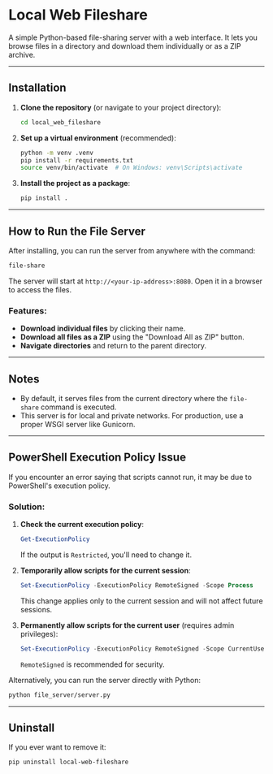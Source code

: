 # Local Web Fileshare

A simple Python-based file-sharing server with a web interface. It lets you browse files in a directory and download them individually or as a ZIP archive.

---

## Installation

1. **Clone the repository** (or navigate to your project directory):
    ```sh
    cd local_web_fileshare
    ```

2. **Set up a virtual environment** (recommended):
    ```sh
    python -m venv .venv
    pip install -r requirements.txt
    source venv/bin/activate  # On Windows: venv\Scripts\activate
    ```

3. **Install the project as a package**:
    ```sh
    pip install .
    ```

---

## How to Run the File Server

After installing, you can run the server from anywhere with the command:
```sh
file-share
```

The server will start at `http://<your-ip-address>:8080`. Open it in a browser to access the files.

### Features:
- **Download individual files** by clicking their name.
- **Download all files as a ZIP** using the "Download All as ZIP" button.
- **Navigate directories** and return to the parent directory.

---

## Notes

- By default, it serves files from the current directory where the `file-share` command is executed.  
- This server is for local and private networks. For production, use a proper WSGI server like Gunicorn.

---

## PowerShell Execution Policy Issue

If you encounter an error saying that scripts cannot run, it may be due to PowerShell's execution policy.

### Solution:
1. **Check the current execution policy**:
    ```powershell
    Get-ExecutionPolicy
    ```
    If the output is `Restricted`, you'll need to change it.

2. **Temporarily allow scripts for the current session**:
    ```powershell
    Set-ExecutionPolicy -ExecutionPolicy RemoteSigned -Scope Process
    ```
    This change applies only to the current session and will not affect future sessions.

3. **Permanently allow scripts for the current user** (requires admin privileges):
    ```powershell
    Set-ExecutionPolicy -ExecutionPolicy RemoteSigned -Scope CurrentUser
    ```
    `RemoteSigned` is recommended for security.

Alternatively, you can run the server directly with Python:
```sh
python file_server/server.py
```

---

## Uninstall
If you ever want to remove it:
```sh
pip uninstall local-web-fileshare
```

